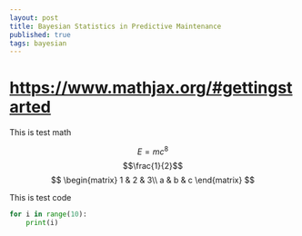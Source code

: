 ```yaml
---
layout: post
title: Bayesian Statistics in Predictive Maintenance
published: true
tags: bayesian
---
```

# https://www.mathjax.org/#gettingstarted

This is test math

$$E=mc^8$$
$$\frac{1}{2}$$
$$
\begin{matrix}
1 & 2 & 3\\
a & b & c
\end{matrix}
$$



This is test code
```python
for i in range(10):
    print(i)
```